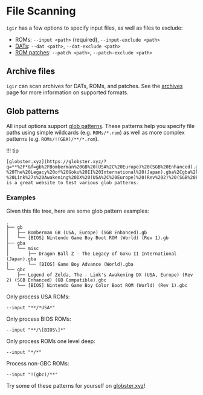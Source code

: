 # File Scanning

`igir` has a few options to specify input files, as well as files to exclude:

- ROMs: `--input <path>` (required), `--input-exclude <path>`
- [DATs](dats.md): `--dat <path>`, `--dat-exclude <path>`
- [ROM patches](../roms/patching.md): `--patch <path>`, `--patch-exclude <path>`

## Archive files

`igir` can scan archives for DATs, ROMs, and patches. See the [archives](reading-archives.md) page for more information on supported formats.

## Glob patterns

All input options support [glob patterns](https://en.wikipedia.org/wiki/Glob_(programming)). These patterns help you specify file paths using simple wildcards (e.g. `ROMs/*.rom`) as well as more complex patterns (e.g. `ROMs/!(GBA)/**/*.rom`).

!!! tip

    [globster.xyz](https://globster.xyz/?q=**%2F*&f=gb%2FBomberman%20GB%20(USA%2C%20Europe)%20(SGB%20Enhanced).gb%2Cgb%2F%5BBIOS%5D%20Nintendo%20Game%20Boy%20Boot%20ROM%20(World)%20(Rev%201).gb%2Cgba%2Fmisc%2FDragon%20Ball%20Z%20-%20The%20Legacy%20of%20Goku%20II%20International%20(Japan).gba%2Cgba%2Fmisc%2F%5BBIOS%5D%20Game%20Boy%20Advance%20(World).gba%2Cgbc%2FLegend%20of%20Zelda%2C%20The%20-%20Link%27s%20Awakening%20DX%20(USA%2C%20Europe)%20(Rev%202)%20(SGB%20Enhanced)%20(GB%20Compatible).gbc%2Cgbc%2F%5BBIOS%5D%20Nintendo%20Game%20Boy%20Color%20Boot%20ROM%20(World)%20(Rev%201).gbc) is a great website to test various glob patterns.

### Examples

Given this file tree, here are some glob pattern examples:

```text
.
├── gb
│   ├── Bomberman GB (USA, Europe) (SGB Enhanced).gb
│   └── [BIOS] Nintendo Game Boy Boot ROM (World) (Rev 1).gb
├── gba
│   └── misc
│       ├── Dragon Ball Z - The Legacy of Goku II International (Japan).gba
│       └── [BIOS] Game Boy Advance (World).gba
└── gbc
    ├── Legend of Zelda, The - Link's Awakening DX (USA, Europe) (Rev 2) (SGB Enhanced) (GB Compatible).gbc
    └── [BIOS] Nintendo Game Boy Color Boot ROM (World) (Rev 1).gbc
```

Only process USA ROMs:

```text
--input "**/*USA*"
```

Only process BIOS ROMs:

```text
--input "**/\[BIOS\]*"
```

Only process ROMs one level deep:

```text
--input "*/*"
```

Process non-GBC ROMs:

```text
--input "!(gbc)/**"
```

Try some of these patterns for yourself on [globster.xyz](https://globster.xyz/?q=**%2F*&f=gb%2FBomberman%20GB%20(USA%2C%20Europe)%20(SGB%20Enhanced).gb%2Cgb%2F%5BBIOS%5D%20Nintendo%20Game%20Boy%20Boot%20ROM%20(World)%20(Rev%201).gb%2Cgba%2Fmisc%2FDragon%20Ball%20Z%20-%20The%20Legacy%20of%20Goku%20II%20International%20(Japan).gba%2Cgba%2Fmisc%2F%5BBIOS%5D%20Game%20Boy%20Advance%20(World).gba%2Cgbc%2FLegend%20of%20Zelda%2C%20The%20-%20Link%27s%20Awakening%20DX%20(USA%2C%20Europe)%20(Rev%202)%20(SGB%20Enhanced)%20(GB%20Compatible).gbc%2Cgbc%2F%5BBIOS%5D%20Nintendo%20Game%20Boy%20Color%20Boot%20ROM%20(World)%20(Rev%201).gbc)!
